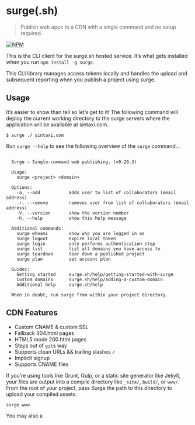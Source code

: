 # surge(.sh)

> Publish web apps to a CDN with a single command and no setup required.

[![NPM](https://nodei.co/npm/surge.png?global=true)](https://nodei.co/npm/surge/)

This is the CLI client for the surge.sh hosted service. It’s what gets installed when you run `npm install -g surge`.

This CLI library manages access tokens locally and handles the upload and subsequent reporting when you publish a project using surge.

## Usage

It’s easier to show than tell so let’s get to it! The following command will deploy the current working directory to the surge servers where the application will be available at sintaxi.com.

    $ surge ./ sintaxi.com

Run `surge --help` to see the following overview of the `surge` command...

```

  Surge – Single-command web publishing. (v0.20.3)

  Usage:
    surge <project> <domain>

  Options:
    -a, --add           adds user to list of collaborators (email address)
    -r, --remove        removes user from list of collaborators (email address)
    -V, --version       show the version number
    -h, --help          show this help message

  Additional commands:
    surge whoami        show who you are logged in as
    surge logout        expire local token
    surge login         only performs authentication step
    surge list          list all domains you have access to
    surge teardown      tear down a published project
    surge plan          set account plan

  Guides:
    Getting started     surge.sh/help/getting-started-with-surge
    Custom domains      surge.sh/help/adding-a-custom-domain
    Additional help     surge.sh/help

  When in doubt, run surge from within your project directory.

```

## CDN Features

- Custom CNAME & custom SSL
- Fallback 404.html pages
- HTML5 mode 200.html pages
- Stays out of `git`s way
- Supports clean URLs && trailing slashes `/`
- Implicit signup
- Supports CNAME files

If you’re using tools like Grunt, Gulp, or a static site generator like Jekyll, your files are output into a compile directory like `_site/`, `build/`, or `www/`. From the root of your project, pass Surge the path to this directory to upload your compiled assets.

    surge www

You may also a